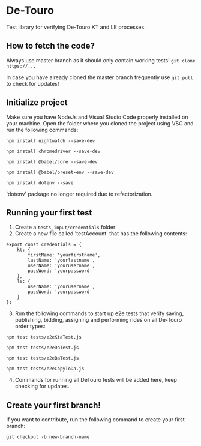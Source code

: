 # De-Touro
Test library for verifying De-Touro KT and LE processes.

## How to fetch the code?
Always use master branch as it should only contain working tests!
`git clone https://...`

In case you have already cloned the master branch frequently use `git pull` to check for updates!

## Initialize project
Make sure you have NodeJs and Visual Studio Code properly installed on your machine.
Open the folder where you cloned the project using VSC and run the following commands:

`npm install nightwatch --save-dev`

`npm install chromedriver --save-dev`

`npm install @babel/core --save-dev`

`npm install @babel/preset-env --save-dev`

`npm install dotenv --save`

'dotenv' package no longer required due to refactorization.

## Running your first test
1. Create a `tests_input/credentials` folder
2. Create a new file called 'testAccount' that has the following contents:

```
export const credentials = {
    kt: {
        firstName: 'yourfirstname',
        lastName: 'yourlastname',
        userName: 'yourusername',
        passWord: 'yourpassword'
    },
    le: {
        userName: 'yourusername',
        passWord: 'yourpassword'
    }
};
```

3. Run the following commands to start up e2e tests that verify saving, publishing, bidding, assigning and performing rides on all De-Touro order types:

`npm test tests/e2eKtaTest.js`

`npm test tests/e2eDaTest.js`

`npm test tests/e2eBaTest.js`

`npm test tests/e2eCopyToDa.js`

4. Commands for running all DeTouro tests will be added here, keep checking for updates.

## Create your first branch!
If you want to contribute, run the following command to create your first branch:

`git checkout -b new-branch-name`